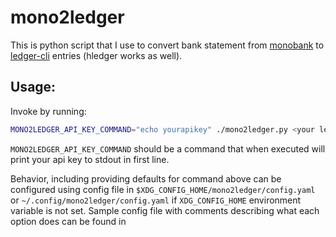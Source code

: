 # mono2ledger
This is python script that I use to convert bank statement from
[monobank](https://monobank.ua/) to [ledger-cli](https://www.ledger-cli.org/)
entries (hledger works as well).

## Usage:
Invoke by running:
```sh
MONO2LEDGER_API_KEY_COMMAND="echo yourapikey" ./mono2ledger.py <your ledger file>
```
`MONO2LEDGER_API_KEY_COMMAND` should be a command that when executed will print
your api key to stdout in first line.

Behavior, including providing defaults for command above can be configured using
config file in `$XDG_CONFIG_HOME/mono2ledger/config.yaml` or
`~/.config/mono2ledger/config.yaml` if `XDG_CONFIG_HOME` environment variable is
not set. Sample config file with comments describing what each option does can
be found in [](config.toml)
